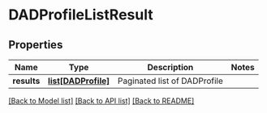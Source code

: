 # DADProfileListResult

## Properties
Name | Type | Description | Notes
------------ | ------------- | ------------- | -------------
**results** | [**list[DADProfile]**](DADProfile.md) | Paginated list of DADProfile | 

[[Back to Model list]](../README.md#documentation-for-models) [[Back to API list]](../README.md#documentation-for-api-endpoints) [[Back to README]](../README.md)

